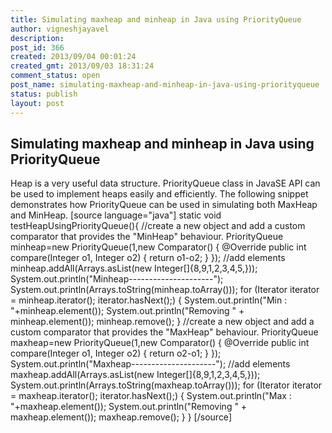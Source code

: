 ```yaml
---
title: Simulating maxheap and minheap in Java using PriorityQueue
author: vigneshjayavel
description: 
post_id: 366
created: 2013/09/04 00:01:24
created_gmt: 2013/09/03 18:31:24
comment_status: open
post_name: simulating-maxheap-and-minheap-in-java-using-priorityqueue
status: publish
layout: post
---
```


## Simulating maxheap and minheap in Java using PriorityQueue

Heap is a very useful data structure. PriorityQueue class in JavaSE API can be used to implement heaps easily and efficiently. The following snippet demonstrates how PriorityQueue can be used in simulating both MaxHeap and MinHeap. [source language="java"] static void testHeapUsingPriorityQueue(){ //create a new object and add a custom comparator that provides the "MinHeap" behaviour. PriorityQueue<Integer> minheap=new PriorityQueue<Integer>(1,new Comparator<Integer>() { @Override public int compare(Integer o1, Integer o2) { return o1-o2; } }); //add elements minheap.addAll(Arrays.asList(new Integer[]{8,9,1,2,3,4,5,})); System.out.println("Minheap---------------------"); System.out.println(Arrays.toString(minheap.toArray())); for (Iterator iterator = minheap.iterator(); iterator.hasNext();) { System.out.println("Min : "+minheap.element()); System.out.println("Removing " \+ minheap.element()); minheap.remove(); } //create a new object and add a custom comparator that provides the "MaxHeap" behaviour. PriorityQueue<Integer> maxheap=new PriorityQueue<Integer>(1,new Comparator<Integer>() { @Override public int compare(Integer o1, Integer o2) { return o2-o1; } }); System.out.println("Maxheap---------------------"); //add elements maxheap.addAll(Arrays.asList(new Integer[]{8,9,1,2,3,4,5,})); System.out.println(Arrays.toString(maxheap.toArray())); for (Iterator iterator = maxheap.iterator(); iterator.hasNext();) { System.out.println("Max : "+maxheap.element()); System.out.println("Removing " \+ maxheap.element()); maxheap.remove(); } } [/source]